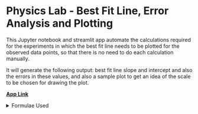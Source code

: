 # Physics Lab - Best Fit Line, Error Analysis and Plotting

This Jupyter notebook and streamlit app automate the calculations required for the experiments in which the best fit line needs to be plotted for the observed data points, so that there is no need to do each calculation manually.

It will generate the following output: best fit line slope and intercept and also the errors in these values, and also a sample plot to get an idea of the scale to be chosen for drawing the plot.

**[App Link](https://physics-lab-calculations.streamlit.app/)**

<details>
<summary>Formulae Used</summary>
  
  <br>
  
```math

m = \frac{\sum{(x_i - \bar{x}) y_i}}{\sum{(x_i - \bar{x})^2}}     \quad \quad \quad

c = \bar{y} - m \bar{x}       \quad \quad \quad \quad \quad \quad

\Delta m^2 \approx \frac{1}{D} \frac{1}{{N-2}} \sum_{i=1}^{N} (S_i)^2   \quad \quad \quad

\Delta c^2 \approx \left( \frac{1}{N} + \frac{\bar{x}^2}{D} \right)  \frac{1}{{N-2}} \sum_{i=1}^{N} (S_i)^2

```

```math

D = \sum{(x_i - \bar{x})^2}   \quad  \quad \quad
N = total \ number \ of \ observed \ data \ points   \quad  \quad \quad
S_i = y_i - m x_i - c
```
  
</details>
